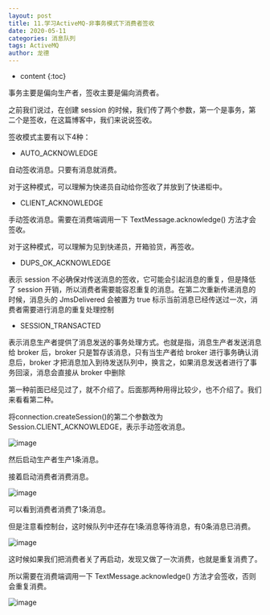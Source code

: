 ```yaml
---
layout: post
title: 11.学习ActiveMQ-非事务模式下消费者签收
date: 2020-05-11
categories: 消息队列
tags: ActiveMQ
author: 龙德
---
```


* content
{:toc}

事务主要是偏向生产者，签收主要是偏向消费者。

之前我们说过，在创建 session 的时候，我们传了两个参数，第一个是事务，第二个是签收，在这篇博客中，我们来说说签收。

签收模式主要有以下4种：

- AUTO_ACKNOWLEDGE

自动签收消息。只要有消息就消费。

对于这种模式，可以理解为快递员自动给你签收了并放到了快递柜中。

- CLIENT_ACKNOWLEDGE

手动签收消息。需要在消费端调用一下 TextMessage.acknowledge() 方法才会签收。

对于这种模式，可以理解为见到快递员，开箱验货，再签收。

- DUPS_OK_ACKNOWLEDGE

表示 session 不必确保对传送消息的签收，它可能会引起消息的重复，但是降低了 session 开销，所以消费者需要能容忍重复的消息。在第二次重新传递消息的时候，消息头的 JmsDelivered 会被置为 true 标示当前消息已经传送过一次，消费者需要进行消息的重复处理控制
- SESSION_TRANSACTED

表示消息生产者提供了消息发送的事务处理方式。也就是指，消息生产者发送消息给 broker 后，broker 只是暂存该消息，只有当生产者给 broker 进行事务确认消息后，broker 才把消息加入到待发送队列中，换言之，如果消息发送者进行了事务回滚，消息会直接从 broker 中删除

第一种前面已经见过了，就不介绍了。后面那两种用得比较少，也不介绍了。我们来看看第二种。

将connection.createSession()的第二个参数改为Session.CLIENT_ACKNOWLEDGE，表示手动签收消息。

![image](https://miansen.wang/assets/20200511150618.png)

然后启动生产者生产1条消息。

接着启动消费者消费消息。

![image](https://miansen.wang/assets/20200511150928.png)

可以看到消费者消费了1条消息。

但是注意看控制台，这时候队列中还存在1条消息等待消息，有0条消息已消费。

![image](https://miansen.wang/assets/20200511151002.png)

这时候如果我们把消费者关了再启动，发现又做了一次消费，也就是重复消费了。

所以需要在消费端调用一下 TextMessage.acknowledge() 方法才会签收，否则会重复消费。

![image](https://miansen.wang/assets/20200511151731.png)